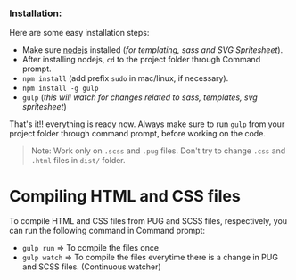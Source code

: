 ### Installation:

Here are some easy installation steps:

- Make sure [nodejs](https://nodejs.org/download/) installed (_for templating, sass and SVG Spritesheet_).
- After installing nodejs, `cd` to the project folder through Command prompt.
- `npm install` (add prefix `sudo` in mac/linux, if necessary).
- `npm install -g gulp`
- `gulp` (_this will watch for changes related to sass, templates, svg spritesheet_)

That's it!! everything is ready now. Always make sure to run `gulp` from your project folder through command prompt, before working on the code.

> Note: Work only on `.scss` and `.pug` files. Don't try to change `.css` and `.html` files in `dist/` folder.

# Compiling HTML and CSS files

To compile HTML and CSS files from PUG and SCSS files, respectively, you can run the following command in Command prompt:

- `gulp run` => To compile the files once
- `gulp watch` => To compile the files everytime there is a change in PUG and SCSS files. (Continuous watcher)